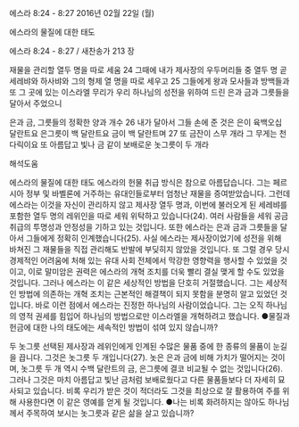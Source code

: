 에스라 8:24 - 8:27 
2016년 02월 22일 (월)

에스라의 물질에 대한 태도



에스라 8:24 - 8:27 / 새찬송가 213 장


재물을 관리할 열두 명을 따로 세움
24 그때에 내가 제사장의 우두머리들 중 열두 명 곧 세레뱌와 하사뱌와 그의 형제 열 명을 따로 세우고 25 그들에게 왕과 모사들과 방백들과 또 그 곳에 있는 이스라엘 무리가 우리 하나님의 성전을 위하여 드린 은과 금과 그릇들을 달아서 주었으니

은과 금, 그릇들의 정확한 양과 개수
26 내가 달아서 그들 손에 준 것은 은이 육백오십 달란트요 은그릇이 백 달란트요 금이 백 달란트며 27 또 금잔이 스무 개라 그 무게는 천 다릭이요 또 아름답고 빛나 금 같이 보배로운 놋그릇이 두 개라

해석도움





에스라의 물질에 대한 태도
에스라의 헌물 취급 방식은 참으로 아름답습니다. 그는 페르시아 정부 및 바벨론에 거주하는 유대인들로부터 엄청난 재물을 증여받았습니다. 그런데 에스라는 이것을 자신이 관리하지 않고 제사장 열두 명과, 이번에 불러오게 된 세레뱌를 포함한 열두 명의 레위인을 따로 세워 위탁하고 있습니다(24). 여러 사람들을 세워 공금 취급의 투명성과 안정성을 기하고 있는 것입니다. 또한 에스라는 은과 금과 그릇들을 달아서 그들에게 정확히 인계했습니다(25). 사실 에스라는 제사장이었기에 성전을 위해 바쳐진 그 재물들을 직접 관리해도 반발에 부딪히지 않았을 것입니다. 또 그럴 경우 당시 경제적인 어려움에 처해 있는 유대 사회 전체에서 막강한 영향력을 행사할 수 있었을 것이고, 이로 말미암은 권력은 에스라의 개혁 조치를 더욱 빨리 결실 맺게 할 수도 있었을 것입니다. 그러나 에스라는 이 같은 세상적인 방법을 단호히 거절했습니다. 그는 세상적인 방법에 의존하는 개혁 조치는 근본적인 해결책이 되지 못함을 분명히 알고 있었던 것입니다. 바로 이런 점에서 에스라는 진정한 하나님의 사람이었습니다. 그는 오직 하나님의 영적 권세를 힘입어 하나님의 방법으로만 이스라엘을 개혁하려고 했습니다.
●물질과 헌금에 대한 나의 태도에는 세속적인 방법이 섞여 있지 않습니까?

두 놋그릇
선택된 제사장과 레위인에게 인계된 수많은 물품 중에 한 종류의 물품이 눈길을 끕니다. 그것은 놋그릇 두 개입니다(27). 놋은 은과 금에 비해 가치가 떨어지는 것이며, 놋그릇 두 개 역시 수백 달란트의 금, 은그릇에 결코 비교될 수 없는 것입니다(26). 그러나 그것은 마치 아름답고 빛난 금처럼 보배로웠다고 다른 물품들보다 더 자세히 묘사되고 있습니다. 비록 우리가 받은 것이 적더라도 그것을 최상으로 잘 활용하여 주를 위해 사용한다면 이 같은 영예를 얻게 될 것입니다.
●나는 비록 화려하지는 않아도 하나님께서 주목하여 보시는 놋그릇과 같은 삶을 살고 있습니까?